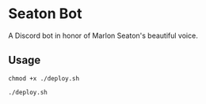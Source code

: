 # Seaton Bot

A Discord bot in honor of Marlon Seaton's beautiful voice.

## Usage

`chmod +x ./deploy.sh`

`./deploy.sh`
